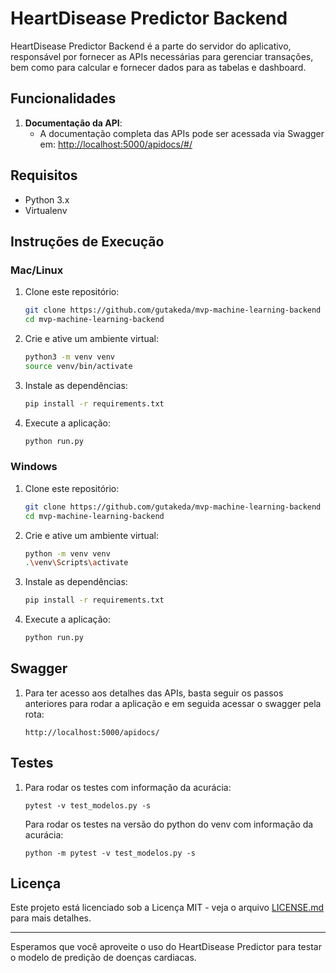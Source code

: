 # HeartDisease Predictor Backend

HeartDisease Predictor Backend é a parte do servidor do aplicativo, responsável por fornecer as APIs necessárias para gerenciar transações, bem como para calcular e fornecer dados para as tabelas e dashboard.

## Funcionalidades

1. **Documentação da API**:
   - A documentação completa das APIs pode ser acessada via Swagger em: [http://localhost:5000/apidocs/#/](http://localhost:5000/apidocs/#/)

## Requisitos

- Python 3.x
- Virtualenv

## Instruções de Execução

### Mac/Linux

1. Clone este repositório:

   ```bash
   git clone https://github.com/gutakeda/mvp-machine-learning-backend
   cd mvp-machine-learning-backend
   ```

2. Crie e ative um ambiente virtual:

   ```bash
   python3 -m venv venv
   source venv/bin/activate
   ```

3. Instale as dependências:

   ```bash
   pip install -r requirements.txt
   ```

4. Execute a aplicação:
   ```bash
   python run.py
   ```

### Windows

1. Clone este repositório:

   ```bash
   git clone https://github.com/gutakeda/mvp-machine-learning-backend
   cd mvp-machine-learning-backend
   ```

2. Crie e ative um ambiente virtual:

   ```bash
   python -m venv venv
   .\venv\Scripts\activate
   ```

3. Instale as dependências:

   ```bash
   pip install -r requirements.txt
   ```

4. Execute a aplicação:
   ```bash
   python run.py
   ```

## Swagger

1. Para ter acesso aos detalhes das APIs, basta seguir os passos anteriores para rodar a aplicação e em seguida acessar o swagger pela rota:
   ```
   http://localhost:5000/apidocs/
   ```

## Testes

1. Para rodar os testes com informação da acurácia:
   ```
   pytest -v test_modelos.py -s
   ```

   Para rodar os testes na versão do python do venv com informação da acurácia:
   ```
   python -m pytest -v test_modelos.py -s
   ```

## Licença

Este projeto está licenciado sob a Licença MIT - veja o arquivo [LICENSE.md](LICENSE.md) para mais detalhes.

---

Esperamos que você aproveite o uso do HeartDisease Predictor para testar o modelo de predição de doenças cardiacas.
